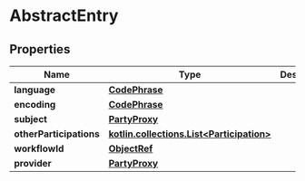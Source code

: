 
# AbstractEntry

## Properties
Name | Type | Description | Notes
------------ | ------------- | ------------- | -------------
**language** | [**CodePhrase**](CodePhrase.md) |  | 
**encoding** | [**CodePhrase**](CodePhrase.md) |  | 
**subject** | [**PartyProxy**](PartyProxy.md) |  | 
**otherParticipations** | [**kotlin.collections.List&lt;Participation&gt;**](Participation.md) |  |  [optional]
**workflowId** | [**ObjectRef**](ObjectRef.md) |  |  [optional]
**provider** | [**PartyProxy**](PartyProxy.md) |  |  [optional]



